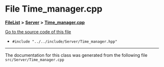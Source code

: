

# File Time\_manager.cpp



[**FileList**](files.md) **>** [**Server**](dir_f6675a7e1cd1d6d7f6e5e9669ead62e8.md) **>** [**Time\_manager.cpp**](Time__manager_8cpp.md)

[Go to the source code of this file](Time__manager_8cpp_source.md)



* `#include "../../include/Server/Time_manager.hpp"`


































































------------------------------
The documentation for this class was generated from the following file `src/Server/Time_manager.cpp`

